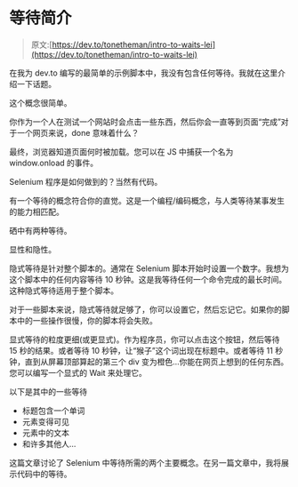 # 等待简介

> 原文:[https://dev.to/tonetheman/intro-to-waits-lei](https://dev.to/tonetheman/intro-to-waits-lei)

在我为 dev.to 编写的最简单的示例脚本中，我没有包含任何等待。我就在这里介绍一下话题。

这个概念很简单。

你作为一个人在测试一个网站时会点击一些东西，然后你会一直等到页面“完成”对于一个网页来说，done 意味着什么？

最终，浏览器知道页面何时被加载。您可以在 JS 中捕获一个名为 window.onload 的事件。

Selenium 程序是如何做到的？当然有代码。

有一个等待的概念符合你的直觉。这是一个编程/编码概念，与人类等待某事发生的能力相匹配。

硒中有两种等待。

显性和隐性。

隐式等待是针对整个脚本的。通常在 Selenium 脚本开始时设置一个数字。我想为这个脚本中的任何内容等待 10 秒钟。这是我等待任何一个命令完成的最长时间。这种隐式等待适用于整个脚本。

对于一些脚本来说，隐式等待就足够了，你可以设置它，然后忘记它。如果你的脚本中的一些操作很慢，你的脚本将会失败。

显式等待的粒度更细(或更显式)。作为程序员，你可以点击这个按钮，然后等待 15 秒的结果。或者等待 10 秒钟，让“猴子”这个词出现在标题中。或者等待 11 秒钟，直到从屏幕顶部算起的第三个 div 变为橙色...你能在网页上想到的任何东西。您可以编写一个显式的 Wait 来处理它。

以下是其中的一些等待

*   标题包含一个单词
*   元素变得可见
*   元素中的文本
*   和许多其他人...

这篇文章讨论了 Selenium 中等待所需的两个主要概念。在另一篇文章中，我将展示代码中的等待。